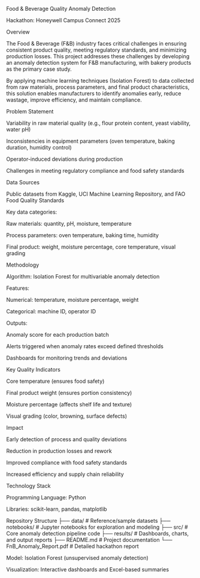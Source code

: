 Food & Beverage Quality Anomaly Detection

Hackathon: Honeywell Campus Connect 2025

Overview

The Food & Beverage (F&B) industry faces critical challenges in ensuring consistent product quality, meeting regulatory standards, and minimizing production losses. This project addresses these challenges by developing an anomaly detection system for F&B manufacturing, with bakery products as the primary case study.

By applying machine learning techniques (Isolation Forest) to data collected from raw materials, process parameters, and final product characteristics, this solution enables manufacturers to identify anomalies early, reduce wastage, improve efficiency, and maintain compliance.

Problem Statement

Variability in raw material quality (e.g., flour protein content, yeast viability, water pH)

Inconsistencies in equipment parameters (oven temperature, baking duration, humidity control)

Operator-induced deviations during production

Challenges in meeting regulatory compliance and food safety standards

Data Sources

Public datasets from Kaggle, UCI Machine Learning Repository, and FAO Food Quality Standards

Key data categories:

Raw materials: quantity, pH, moisture, temperature

Process parameters: oven temperature, baking time, humidity

Final product: weight, moisture percentage, core temperature, visual grading

Methodology

Algorithm: Isolation Forest for multivariable anomaly detection

Features:

Numerical: temperature, moisture percentage, weight

Categorical: machine ID, operator ID

Outputs:

Anomaly score for each production batch

Alerts triggered when anomaly rates exceed defined thresholds

Dashboards for monitoring trends and deviations

Key Quality Indicators

Core temperature (ensures food safety)

Final product weight (ensures portion consistency)

Moisture percentage (affects shelf life and texture)

Visual grading (color, browning, surface defects)

Impact

Early detection of process and quality deviations

Reduction in production losses and rework

Improved compliance with food safety standards

Increased efficiency and supply chain reliability

Technology Stack

Programming Language: Python

Libraries: scikit-learn, pandas, matplotlib




Repository Structure
├── data/                   # Reference/sample datasets
├── notebooks/              # Jupyter notebooks for exploration and modeling
├── src/                    # Core anomaly detection pipeline code
├── results/                # Dashboards, charts, and output reports
├── README.md               # Project documentation
└── FnB_Anomaly_Report.pdf  # Detailed hackathon report

Model: Isolation Forest (unsupervised anomaly detection)

Visualization: Interactive dashboards and Excel-based summaries
